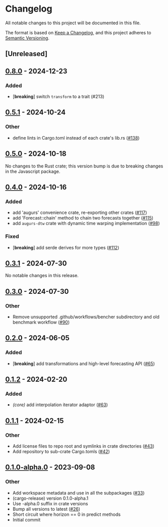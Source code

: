 # Changelog
All notable changes to this project will be documented in this file.

The format is based on [Keep a Changelog](https://keepachangelog.com/en/1.0.0/),
and this project adheres to [Semantic Versioning](https://semver.org/spec/v2.0.0.html).

## [Unreleased]

## [0.8.0](https://github.com/grafana/augurs/compare/augurs-core-v0.7.0...augurs-core-v0.8.0) - 2024-12-23

### Added

- [**breaking**] switch `transform` to a trait (#213)

## [0.5.1](https://github.com/grafana/augurs/compare/augurs-core-v0.5.0...augurs-core-v0.5.1) - 2024-10-24

### Other

- define lints in Cargo.toml instead of each crate's lib.rs ([#138](https://github.com/grafana/augurs/pull/138))

## [0.5.0](https://github.com/grafana/augurs/compare/augurs-core-v0.5.0...augurs-core-v0.4.3) - 2024-10-18

No changes to the Rust crate; this version bump is due to breaking changes in the
Javascript package.

## [0.4.0](https://github.com/grafana/augurs/compare/augurs-core-v0.3.1...augurs-core-v0.4.0) - 2024-10-16

### Added

- add 'augurs' convenience crate, re-exporting other crates ([#117](https://github.com/grafana/augurs/pull/117))
- add 'Forecast::chain' method to chain two forecasts together ([#115](https://github.com/grafana/augurs/pull/115))
- add `augurs-dtw` crate with dynamic time warping implementation ([#98](https://github.com/grafana/augurs/pull/98))

### Fixed

- [**breaking**] add serde derives for more types ([#112](https://github.com/grafana/augurs/pull/112))

## [0.3.1](https://github.com/grafana/augurs/compare/augurs-core-v0.3.0...augurs-core-v0.3.1) - 2024-07-30

No notable changes in this release.

## [0.3.0](https://github.com/grafana/augurs/compare/augurs-core-v0.2.0...augurs-core-v0.3.0) - 2024-07-30

### Other
- Remove unsupported .github/workflows/bencher subdirectory and old benchmark workflow ([#90](https://github.com/grafana/augurs/pull/90))

## [0.2.0](https://github.com/grafana/augurs/compare/augurs-core-v0.1.2...augurs-core-v0.2.0) - 2024-06-05

### Added
- [**breaking**] add transformations and high-level forecasting API ([#65](https://github.com/grafana/augurs/pull/65))

## [0.1.2](https://github.com/grafana/augurs/compare/augurs-core-v0.1.1...augurs-core-v0.1.2) - 2024-02-20

### Added
- *(core)* add interpolation iterator adaptor ([#63](https://github.com/grafana/augurs/pull/63))

## [0.1.1](https://github.com/grafana/augurs/compare/augurs-core-v0.1.0...augurs-core-v0.1.1) - 2024-02-15

### Other
- Add license files to repo root and symlinks in crate directories ([#43](https://github.com/grafana/augurs/pull/43))
- Add repository to sub-crate Cargo.tomls ([#42](https://github.com/grafana/augurs/pull/42))

## [0.1.0-alpha.0](https://github.com/grafana/augurs/releases/tag/augurs-core-v0.1.0-alpha.0) - 2023-09-08

### Other
- Add workspace metadata and use in all the subpackages ([#33](https://github.com/grafana/augurs/pull/33))
- (cargo-release) version 0.1.0-alpha.1
- Use -alpha.0 suffix in crate versions
- Bump all versions to latest ([#26](https://github.com/grafana/augurs/pull/26))
- Short circuit where horizon == 0 in predict methods
- Initial commit
